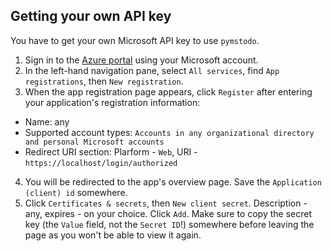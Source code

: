Getting your own API key
------------------------
You have to get your own Microsoft API key to use `pymstodo`.
1. Sign in to the [Azure portal](https://portal.azure.com/) using your Microsoft account.
2. In the left-hand navigation pane, select `All services`, find `App registrations`, then `New registration`.
3. When the app registration page appears, click `Register` after entering your application's registration information:
 - Name: any
 - Supported account types: `Accounts in any organizational directory and personal Microsoft accounts`
 - Redirect URI section: Plarform - `Web`, URI - `https://localhost/login/authorized`
4. You will be redirected to the app's overview page. Save the `Application (client) id` somewhere.
5. Click `Certificates & secrets`, then `New client secret`. Description - any, expires - on your choice. Click `Add`. Make sure to copy the secret key (the `Value` field, not the `Secret ID`!) somewhere before leaving the page as you won't be able to view it again.

